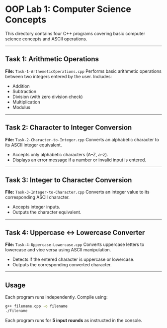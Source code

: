 # OOP Lab 1: Computer Science Concepts

This directory contains four C++ programs covering basic computer science concepts and ASCII operations.

---

## **Task 1: Arithmetic Operations**

**File:** `Task-1-ArthemeticOperations.cpp`
Performs basic arithmetic operations between two integers entered by the user.
Includes:

* Addition
* Subtraction
* Division (with zero division check)
* Multiplication
* Modulus

---

## **Task 2: Character to Integer Conversion**

**File:** `Task-2-Character-to-Integer.cpp`
Converts an alphabetic character to its ASCII integer equivalent.

* Accepts only alphabetic characters (A–Z, a–z).
* Displays an error message if a number or invalid input is entered.

---

## **Task 3: Integer to Character Conversion**

**File:** `Task-3-Integer-to-Character.cpp`
Converts an integer value to its corresponding ASCII character.

* Accepts integer inputs.
* Outputs the character equivalent.

---

## **Task 4: Uppercase ↔ Lowercase Converter**

**File:** `Task-4-Uppercase-Lowercase.cpp`
Converts uppercase letters to lowercase and vice versa using ASCII manipulation.

* Detects if the entered character is uppercase or lowercase.
* Outputs the corresponding converted character.

---

## **Usage**

Each program runs independently.
Compile using:

```bash
g++ filename.cpp -o filename
./filename
```

Each program runs for **5 input rounds** as instructed in the console.
